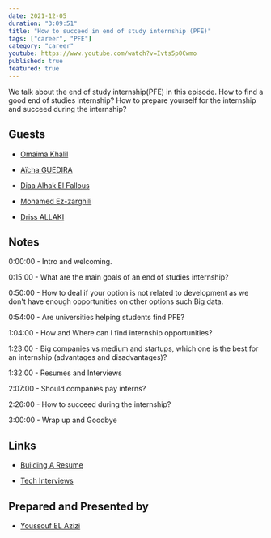 ```yaml
---
date: 2021-12-05
duration: "3:09:51"
title: "How to succeed in end of study internship (PFE)"
tags: ["career", "PFE"]
category: "career"
youtube: https://www.youtube.com/watch?v=Ivts5p0Cwmo
published: true
featured: true
---
```


We talk about the end of study internship(PFE) in this episode. How to find a good end of studies internship? How to prepare yourself for the internship and succeed during the internship?

## Guests

- [Omaima Khalil](https://twitter.com/BadQuinn3)

- [Aïcha GUEDIRA](https://www.linkedin.com/in/a%C3%AFcha-guedira-82718bb1/)

- [Diaa Alhak El Fallous](https://www.linkedin.com/in/elfallous/)

- [Mohamed Ez-zarghili](https://www.facebook.com/mohamed.ezzarghili)

- [Driss ALLAKI ](https://www.linkedin.com/in/driss-allaki-90801592/)

## Notes

0:00:00 - Intro and welcoming.

0:15:00 - What are the main goals of an end of studies internship?

0:50:00 - How to deal if your option is not related to development as we don't have enough opportunities on other options such Big data.

0:54:00 - Are universities helping students find PFE?

1:04:00 - How and Where can I find internship opportunities?

1:23:00 - Big companies vs medium and startups, which one is the best for an internship (advantages and disadvantages)?

1:32:00 - Resumes and Interviews

2:07:00 - Should companies pay interns?

2:26:00 - How to succeed during the internship?

3:00:00 - Wrap up and Goodbye

## Links

- [Building A Resume](https://geeksblabla.io/blablas/building-a-resume)

- [Tech Interviews](https://geeksblabla.io/blablas/tech-interviews)

## Prepared and Presented by

- [Youssouf EL Azizi](https://elazizi.com/)
